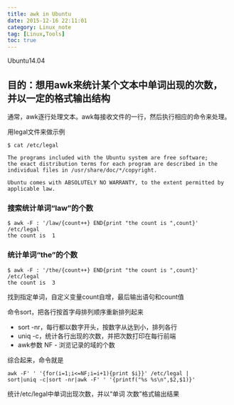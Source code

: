 ```yaml
---
title: awk in Ubuntu
date: 2015-12-16 22:11:01
category: Linux_note
tag: [Linux,Tools]
toc: true
---
```

Ubuntu14.04
## 目的：想用awk来统计某个文本中单词出现的次数，并以一定的格式输出结构

通常，awk逐行处理文本。awk每接收文件的一行，然后执行相应的命令来处理。

用legal文件来做示例
```
$ cat /etc/legal

The programs included with the Ubuntu system are free software;
the exact distribution terms for each program are described in the
individual files in /usr/share/doc/*/copyright.

Ubuntu comes with ABSOLUTELY NO WARRANTY, to the extent permitted by
applicable law.
```

### 搜索统计单词“law”的个数
```
$ awk -F : '/law/{count++} END{print "the count is ",count}' /etc/legal
the count is  1
```
### 统计单词“the”的个数
```
$ awk -F : '/the/{count++} END{print "the count is ",count}' /etc/legal
the count is  3
```
找到指定单词，自定义变量count自增，最后输出语句和count值


命令sort，把各行按首字母排列顺序重新排列起来
* sort -nr，每行都以数字开头，按数字从达到小，排列各行
* uniq -c，统计各行出现的次数，并把次数打印在每行前端
* awk参数 NF - 浏览记录的域的个数

综合起来，命令就是
```
awk -F' ' '{for(i=1;i<=NF;i=i+1){print $i}}' /etc/legal |
sort|uniq -c|sort -nr|awk -F' ' '{printf("%s %s\n",$2,$1)}'
```
统计/etc/legal中单词出现次数，并以“单词 次数”格式输出结果
